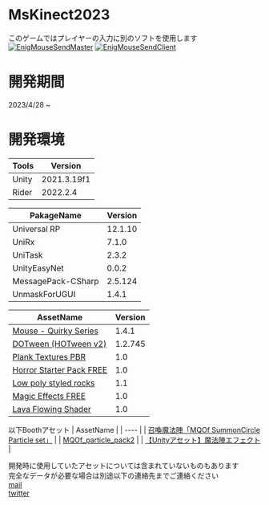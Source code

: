 # MsKinect2023
このゲームではプレイヤーの入力に別のソフトを使用します\
[![EnigMouseSendMaster](https://github-readme-stats.vercel.app/api/pin/?username=to3oi&repo=EnigMouseSendMaster)](https://github.com/to3oi/EnigMouseSendMaster)
[![EnigMouseSendClient](https://github-readme-stats.vercel.app/api/pin/?username=to3oi&repo=EnigMouseSendClient)](https://github.com/to3oi/EnigMouseSendClient)

# 開発期間
2023/4/28 ~
# 開発環境
|  Tools  |  Version  |
| ---- | ---- |
|  Unity  |  2021.3.19f1  |
|  Rider  |  2022.2.4  |

|  PakageName  |  Version  |
| ---- | ---- |
|  Universal RP  |  12.1.10   |
|  UniRx  |  7.1.0  |
|  UniTask  |  2.3.2  |
|  UnityEasyNet  |  0.0.2  |
|  MessagePack-CSharp  |  2.5.124  |
|  UnmaskForUGUI  |  1.4.1  |


|  AssetName  |  Version  |
| ---- | ---- |
|  [Mouse - Quirky Series](https://assetstore.unity.com/packages/3d/characters/animals/mammals/mouse-quirky-series-180848)  |  1.4.1  |
|  [DOTween (HOTween v2)](https://assetstore.unity.com/packages/tools/animation/dotween-hotween-v2-27676)  |  1.2.745  |
|  [Plank Textures PBR](https://assetstore.unity.com/packages/2d/textures-materials/wood/plank-textures-pbr-72318)  |  1.0  |
|  [Horror Starter Pack FREE](https://assetstore.unity.com/packages/3d/props/horror-starter-pack-free-178413)  |  1.0  |
|  [Low poly styled rocks](https://assetstore.unity.com/packages/3d/props/exterior/low-poly-styled-rocks-43486)  |  1.1  |
|  [Magic Effects FREE](https://assetstore.unity.com/packages/vfx/particles/spells/magic-effects-free-247933)  |  1.0  |
|  [Lava Flowing Shader](https://assetstore.unity.com/packages/vfx/shaders/lava-flowing-shader-33635)  |  1.0  |


以下Boothアセット
|  AssetName  |
| ---- |
|  [召喚魔法陣「MQOf SummonCircle Particle set」](https://mqofactory.booth.pm/items/4095231)  |
|  [MQOf_particle_pack2](https://mqofactory.booth.pm/items/4329197)  |
|  [【Unityアセット】魔法陣エフェクト](https://booth.pm/ja/items/2544734)  |


開発時に使用していたアセットについては含まれていないものもあります\
完全なデータが必要な場合は別途以下の連絡先までご連絡ください\
[mail](<mailto:to3oi.works@gmail.com>)\
[twitter](https://twitter.com/to3oi)
